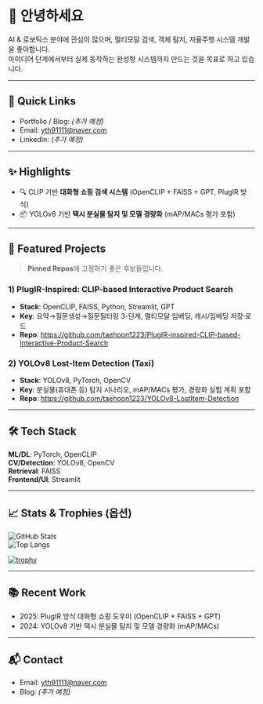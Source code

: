 # 👋 안녕하세요

AI & 로보틱스 분야에 관심이 많으며, 멀티모달 검색, 객체 탐지, 자율주행 시스템 개발을 좋아합니다.  
아이디어 단계에서부터 실제 동작하는 완성형 시스템까지 만드는 것을 목표로 하고 있습니다.

---

## 🔗 Quick Links
- Portfolio / Blog: *(추가 예정)*
- Email: yth91111@naver.com
- LinkedIn: *(추가 예정)*

---

## ✨ Highlights
- 🔍 CLIP 기반 **대화형 쇼핑 검색 시스템** (OpenCLIP + FAISS + GPT, PlugIR 방식)
- 📦 YOLOv8 기반 **택시 분실물 탐지 및 모델 경량화** (mAP/MACs 평가 포함)

---

## 🧪 Featured Projects
> **Pinned Repos**에 고정하기 좋은 후보들입니다.

### 1) PlugIR-Inspired: CLIP-based Interactive Product Search
- **Stack**: OpenCLIP, FAISS, Python, Streamlit, GPT
- **Key**: 요약→질문생성→질문필터링 3-단계, 멀티모달 임베딩, 캐시/임베딩 저장·로드
- **Repo**: https://github.com/taehoon1223/PlugIR-inspired-CLIP-based-Interactive-Product-Search

### 2) YOLOv8 Lost-Item Detection (Taxi)
- **Stack**: YOLOv8, PyTorch, OpenCV
- **Key**: 분실물(휴대폰 등) 탐지 시나리오, mAP/MACs 평가, 경량화 실험 계획 포함
- **Repo**: https://github.com/taehoon1223/YOLOv8-LostItem-Detection

---

## 🛠️ Tech Stack
**ML/DL**: PyTorch, OpenCLIP  
**CV/Detection**: YOLOv8, OpenCV  
**Retrieval**: FAISS  
**Frontend/UI**: Streamlit  

---

## 📈 Stats & Trophies (옵션)
![GitHub Stats](https://github-readme-stats.vercel.app/api?username=taehoon1223&show_icons=true)  
![Top Langs](https://github-readme-stats.vercel.app/api/top-langs/?username=taehoon1223&layout=compact)  

[![trophy](https://github-profile-trophy.vercel.app/?username=taehoon1223&theme=algolia&margin-w=10&no-bg=true)](https://github.com/ryo-ma/github-profile-trophy)

---

## 📚 Recent Work
- 2025: PlugIR 방식 대화형 쇼핑 도우미 (OpenCLIP + FAISS + GPT)
- 2024: YOLOv8 기반 택시 분실물 탐지 및 모델 경량화 (mAP/MACs)

---

## 📬 Contact
- Email: yth91111@naver.com
- Blog: *(추가 예정)*
